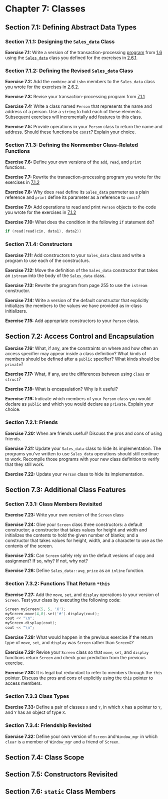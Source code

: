 # Chapter 7: Classes

## Section 7.1: Defining Abstract Data Types

### Section 7.1.1: Designing the `Sales_data` Class

**Exercise 7.1:** Write a version of the transaction-processing [program](../ch01/src/ex1_25.cpp) from [1.6](../ch01#section-16-the-bookstore-program) using the [`Sales_data`](../ch02/src/Sales_data.h) class you defined for the exercises in [2.6.1](../ch02#section-261-defining-the-sales_data-type).

### Section 7.1.2: Defining the Revised `Sales_data` Class

**Exercise 7.2:** Add the `combine` and `isbn` members to the `Sales_data` class you wrote for the exercises in [2.6.2](../ch02#section-262-using-the-sales_data-class).

**Exercise 7.3:** Revise your transaction-processing program from [7.1.1](#section-711-designing-the-sales_data-class)

**Exercise 7.4:** Write a class named `Person` that represents the name and address of a person. Use a `string` to hold each of these elements. Subsequent exercises will incrementally add features to this class.

**Exercise 7.5:** Provide operations in your `Person` class to return the name and address. Should these functions be `const`? Explain your choice.

### Section 7.1.3: Defining the Nonmember Class-Related Functions

**Exercise 7.6:** Define your own versions of the `add`, `read`, and `print` functions.

**Exercise 7.7:** Rewrite the transaction-processing program you wrote for the exercises in [7.1.2](#section-712-defining-the-revised-sales_data-class)

**Exercise 7.8:** Why does `read` define its `Sales_data` parmeter as a plain reference and `print` define its parameter as a reference to `const`?

**Exercise 7.9:** Add operations to read and print `Person` objects to the code you wrote for the exercises in [7.1.2](#section-712-defining-the-revised-sales_data-class)

**Exercise 7.10:** What does the condition in the following `if` statement do?

```cpp
if (read(read(cin, data1), data2))
```

### Section 7.1.4: Constructors

**Exercise 7.11:** Add constructors to your `Sales_data` class and write a program to use each of the constructurs.

**Exercise 7.12:** Move the definition of the `Sales_data` constructor that takes an `istream` into the body of the `Sales_data` class.

**Exercise 7.13:** Rewrite the program from page 255 to use the `istream` constructor.

**Exercise 7.14:** Write a version of the default constructor that explicitly initializes the members to the values we have provided as in-class initializers.

**Exercise 7.15:** Add appropriate constructors to your `Person` class.

## Section 7.2: Access Control and Encapsulation

**Exercise 7.16:** What, if any, are the constraints on where and how often an access specifier may appear inside a class definition? What kinds of members should be defined after a `public` specifier? What kinds should be `private`?

**Exercise 7.17:** What, if any, are the differences between using `class` or `struct`?

**Exercise 7.18:** What is encapsulation? Why is it useful?

**Exercise 7.19:** Indicate which members of your `Person` class you would declare as `public` and which you would declare as `private`. Explain your choice.

### Section 7.2.1: Friends

**Exercise 7.20:** When are friends useful? Discuss the pros and cons of using friends.

**Exercise 7.21:** Update your `Sales_data` class to hide its implementation. The programs you've written to use `Sales_data` operations should still continue to work. Recompile those programs with your new class definition to verify that they still work.

**Exercise 7.22:** Update your `Person` class to hide its implementation.

## Section 7.3: Additional Class Features

### Section 7.3.1: Class Members Revisited

**Exercise 7.23:** Write your own version of the `Screen` class

**Exercise 7.24:** Give your `Screen` class three constructors: a default constructor; a constructor that takes values for height and width and initializes the contents to hold the given number of blanks; and a constructor that takes values for height, width, and a character to use as the contents of the screen.

**Exercise 7.25:** Can `Screen` safely rely on the default vesions of copy and assignment? If so, why? If not, why not?

**Exercise 7.26:** Define `Sales_data::avg_price` as an `inline` function.

### Section 7.3.2: Functions That Return `*this`

**Exercise 7.27:** Add the `move`, `set`, and `display` operations to your version of `Screen`. Test your class by executing the following code:

```cpp
Screen myScreen(5, 5, 'X');
myScreen.move(4,0).set('#').display(cout);
cout << "\n";
myScreen.display(cout);
cout << "\n";
```

**Exercise 7.28:** What would happen in the previous exercise if the return type of `move`, `set`, and `display` was `Screen` rather than `Screen&`?

**Exercise 7.29:** Revise your `Screen` class so that `move`, `set`, and `display` functions return `Screen` and check your prediction from the previous exercise.

**Exercise 7.30:** It is legal but redundant to refer to members through the `this` pointer. Discuss the pros and cons of explicitly using the `this` pointer to access members.

### Section 7.3.3 Class Types

**Exercise 7.33:** Define a pair of classes `X` and `Y`, in which `X` has a pointer to `Y`, and `Y` has an object of type `X`.

### Section 7.3.4: Friendship Revisited

**Exercise 7.32:** Define your own version of `Screen` and `Window_mgr` in which `clear` is a member of `Window_mgr` and a friend of `Screen`.

## Section 7.4: Class Scope

## Section 7.5: Constructors Revisited

## Section 7.6: `static` Class Members
